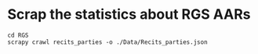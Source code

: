 # Scrap the statistics about RGS AARs
```
cd RGS
scrapy crawl recits_parties -o ./Data/Recits_parties.json
```